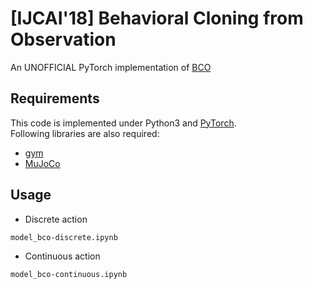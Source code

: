 # [IJCAI'18] Behavioral Cloning from Observation
An UNOFFICIAL PyTorch implementation of [BCO]((https://www.ijcai.org/proceedings/2018/0687.pdf))

## Requirements
This code is implemented under Python3 and [PyTorch](https://pytorch.org/).
<br> Following libraries are also required:
+ [gym](https://gym.openai.com/)
+ [MuJoCo](http://www.mujoco.org/)

## Usage
+ Discrete action
```
model_bco-discrete.ipynb
```

+ Continuous action
```
model_bco-continuous.ipynb
```
